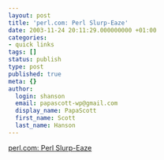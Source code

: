 ```yaml
---
layout: post
title: 'perl.com: Perl Slurp-Eaze'
date: 2003-11-24 20:11:29.000000000 +01:00
categories:
- quick links
tags: []
status: publish
type: post
published: true
meta: {}
author:
  login: shanson
  email: papascott-wp@gmail.com
  display_name: PapaScott
  first_name: Scott
  last_name: Hanson
---
```

<p><a title="I want the world and I want it now! I'm gonna take it anyhow!" href="http://www.perl.com/pub/a/2003/11/21/slurp.html">perl.com: Perl Slurp-Eaze</a></p>
